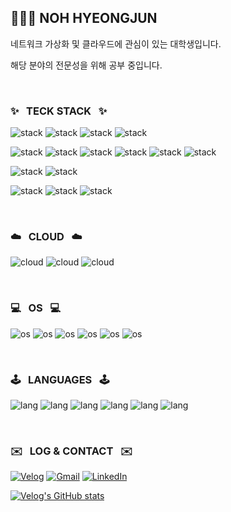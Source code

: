 ## 🧑🏻‍💻 NOH HYEONGJUN

네트워크 가상화 및 클라우드에 관심이 있는 대학생입니다.

해당 분야의 전문성을 위해 공부 중입니다.

&nbsp;

### ✨ &nbsp; TECK STACK &nbsp; ✨

![stack](https://img.shields.io/badge/docker-%230db7ed.svg?style=for-the-badge&logo=docker&logoColor=white)
![stack](https://img.shields.io/badge/kubernetes-%23326ce5.svg?style=for-the-badge&logo=kubernetes&logoColor=white)
![stack](https://img.shields.io/badge/ansible-%231A1918.svg?style=for-the-badge&logo=ansible&logoColor=white)
![stack](https://img.shields.io/badge/terraform-%235835CC.svg?style=for-the-badge&logo=terraform&logoColor=white)

![stack](https://img.shields.io/badge/gitlab-FC6D26.svg?style=for-the-badge&logo=gitlab&logoColor=white)
![stack](https://img.shields.io/badge/Jenkins-D24939?style=for-the-badge&logo=Jenkins&logoColor=white)
![stack](https://img.shields.io/badge/circleci-343434?style=for-the-badge&logo=circleci&logoColor=white)
![stack](https://img.shields.io/badge/harbor-60B932?style=for-the-badge&logo=harbor&logoColor=white)
![stack](https://img.shields.io/badge/argocd-FF7328?style=for-the-badge&logo=argo&logoColor=white)
![stack](https://img.shields.io/badge/sonarqube-4E9BCD?style=for-the-badge&logo=sonarqube&logoColor=white)

![stack](https://img.shields.io/badge/grafana-%23F46800.svg?style=for-the-badge&logo=grafana&logoColor=white)
![stack](https://img.shields.io/badge/Prometheus-E6522C?style=for-the-badge&logo=Prometheus&logoColor=white)

![stack](https://img.shields.io/badge/React-20232A?style=for-the-badge&logo=react&logoColor=61DAFB)
![stack](https://img.shields.io/badge/React_Native-20232A?style=for-the-badge&logo=react&logoColor=61DAFB)
![stack](https://img.shields.io/badge/Flutter-02569B?style=for-the-badge&logo=flutter&logoColor=white)

&nbsp;

### ☁️ &nbsp; CLOUD &nbsp; ☁️

![cloud](https://img.shields.io/badge/Amazon_AWS-232F3E?style=for-the-badge&logo=amazonwebservices&logoColor=white)
![cloud](https://img.shields.io/badge/Naver_Cloud-03C75A?style=for-the-badge&logo=naver&logoColor=white)
![cloud](https://img.shields.io/badge/OpenStack-ED1944?style=for-the-badge&logo=openstack&logoColor=white)

&nbsp;

### 💻 &nbsp; OS &nbsp; 💻

![os](https://img.shields.io/badge/Linux-FCC624?style=for-the-badge&logo=linux&logoColor=black)
![os](https://img.shields.io/badge/mac%20os-000000?style=for-the-badge&logo=apple&logoColor=white)
![os](https://img.shields.io/badge/Ubuntu-E95420?style=for-the-badge&logo=ubuntu&logoColor=white)
![os](https://img.shields.io/badge/Windows-0078D6?style=for-the-badge&logo=windows&logoColor=white)
![os](https://img.shields.io/badge/Red%20Hat-EE0000?style=for-the-badge&logo=redhat&logoColor=white)
![os](https://img.shields.io/badge/Cent%20OS-262577?style=for-the-badge&logo=CentOS&logoColor=white)

&nbsp;

### 🕹️ &nbsp; LANGUAGES &nbsp; 🕹️

![lang](https://img.shields.io/badge/C-00599C?style=for-the-badge&logo=c&logoColor=white)
![lang](https://img.shields.io/badge/C%2B%2B-00599C?style=for-the-badge&logo=c%2B%2B&logoColor=white)
![lang](https://img.shields.io/badge/Rust-000000?style=for-the-badge&logo=rust&logoColor=white)
![lang](https://img.shields.io/badge/Python-14354C?style=for-the-badge&logo=python&logoColor=white)
![lang](https://img.shields.io/badge/Dart-0175C2?style=for-the-badge&logo=dart&logoColor=white)
![lang](https://img.shields.io/badge/Go-00ADD8?style=for-the-badge&logo=go&logoColor=white)

&nbsp;

### ✉️ &nbsp; LOG & CONTACT &nbsp; ✉️

[![Velog](https://img.shields.io/badge/Velog-20c997?style=for-the-badge&logo=Vimeo&logoColor=white)](https://velog.io/@nhj7804)
[![Gmail](https://img.shields.io/badge/Gmail-D14836?style=for-the-badge&logo=gmail&logoColor=white)](mailto:nhj7804@jbnu.ac.kr)
[![LinkedIn](https://img.shields.io/badge/LinkedIn-0077B5?style=for-the-badge&logo=linkedin&logoColor=white)](https://www.linkedin.com/in/%ED%98%95%EC%A4%80-%EB%85%B8-22a1b5326/)

[![Velog's GitHub stats](https://velog-readme-stats.vercel.app/api?name=nhj7804)](https://velog.io/@nhj7804)




